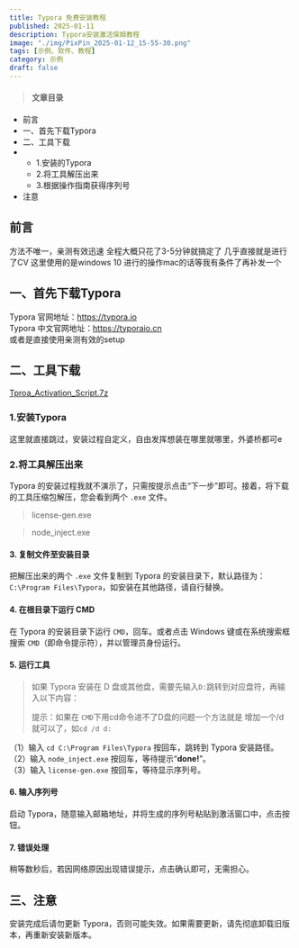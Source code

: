 ```yaml
---
title: Typora 免费安装教程
published: 2025-01-11
description: Typora安装激活保姆教程
image: "./img/PixPin_2025-01-12_15-55-30.png"
tags: [示例、软件、教程]
category: 示例
draft: false
---
```


> #### 文章目录

- 前言
- 一、首先下载Typora
- 二、工具下载
- - 1.安装的Typora
  - 2.将工具解压出来
  - 3.根据操作指南获得序列号
- 注意

## 前言

方法不唯一，亲测有效迅速
全程大概只花了3-5分钟就搞定了
几乎直接就是进行了CV
这里使用的是windows 10 进行的操作mac的话等我有条件了再补发一个

## 一、首先下载Typora

Typora 官网地址：https://typora.io </br>
Typora 中文官网地址：https://typoraio.cn </br>
或者是直接使用亲测有效的setup

## 二、工具下载

[Tproa_Activation_Script.7z](https://pilipiala.lanzouw.com/icIaV2kpdj1g)

### 1.安装Typora

这里就直接跳过，安装过程自定义，自由发挥想装在哪里就哪里，外婆桥都可e

### 2.将工具解压出来

Typora 的安装过程我就不演示了，只需按提示点击“下一步”即可。接着，将下载的工具压缩包解压，您会看到两个 `.exe` 文件。

> license-gen.exe

> node_inject.exe

#### 3. 复制文件至安装目录

把解压出来的两个 `.exe` 文件复制到 Typora 的安装目录下，默认路径为：`C:\Program Files\Typora`，如安装在其他路径，请自行替换。

#### 4. 在根目录下运行 CMD

在 Typora 的安装目录下运行  `CMD`，回车。或者点击 Windows 键或在系统搜索框搜索 `CMD`（即命令提示符），并以管理员身份运行。

#### 5. 运行工具

> 如果 Typora 安装在 D 盘或其他盘，需要先输入`D:`跳转到对应盘符，再输入以下内容：
> 
> 提示：如果在 `CMD`下用cd命令进不了D盘的问题一个方法就是 增加一个/d 就可以了，如`cd /d d:`

（1）输入 `cd C:\Program Files\Typora` 按回车，跳转到 Typora 安装路径。</br>
（2）输入 `node_inject.exe` 按回车，等待提示“**done!**”。</br>
（3）输入 `license-gen.exe` 按回车，等待显示序列号。</br>

#### 6. 输入序列号

启动 Typora，随意输入邮箱地址，并将生成的序列号粘贴到激活窗口中，点击按钮。

#### 7. 错误处理

稍等数秒后，若因网络原因出现错误提示，点击确认即可，无需担心。

## 三、注意

安装完成后请勿更新 Typora，否则可能失效。如果需要更新，请先彻底卸载旧版本，再重新安装新版本。